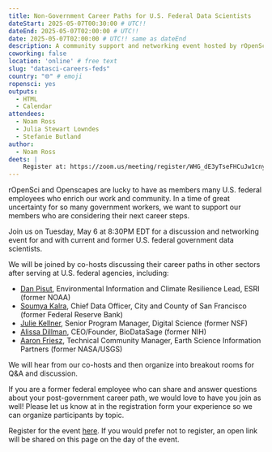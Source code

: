 ```yaml
---
title: Non-Government Career Paths for U.S. Federal Data Scientists
dateStart: 2025-05-07T00:30:00 # UTC!!
dateEnd: 2025-05-07T02:00:00 # UTC!!
date: 2025-05-07T02:00:00 # UTC!! same as dateEnd
description: A community support and networking event hosted by rOpenSci and Openscapes
coworking: false
location: 'online' # free text
slug: "datasci-careers-feds"
country: "🌐" # emoji
ropensci: yes
outputs:
  - HTML
  - Calendar
attendees:
  - Noam Ross
  - Julia Stewart Lowndes
  - Stefanie Butland
author:
  - Noam Ross
deets: |
    Register at: https://zoom.us/meeting/register/WHG_dE3yTseFHCuJw1cnyg
---
```


<!--
```{r}
d <- lubridate::ymd_hms('2025-05-06 20:30:00', tz = 'EDT')
lubridate::with_tz(d, 'UTC')
```
-->

rOpenSci and Openscapes are lucky to have as members many U.S. federal employees
who enrich our work and community.  In a time of great uncertainty for so many
government workers, we want to support our members who are considering their
next career steps.

Join us on Tuesday, May 6 at 8:30PM EDT for a discussion and networking event
for and with current and former U.S. federal government data scientists.

We will be joined by co-hosts discussing their career paths in other sectors
after serving at U.S. federal agencies, including:

 - [Dan Pisut](https://www.linkedin.com/in/danpisut/), Environmental Information and Climate Resilience Lead, ESRI (former NOAA)
 - [Soumya Kalra](https://www.linkedin.com/in/soumyakalra/), Chief Data Officer, City and County of San Francisco (former Federal Reserve Bank)
 - [Julie Kellner](https://www.linkedin.com/in/julie-kellner-913132162/), Senior Program Manager, Digital Science (former NSF)
 - [Alissa Dillman](https://www.linkedin.com/in/allissa-dillman/), CEO/Founder, BioDataSage (former NIH)
 - [Aaron Friesz](https://www.linkedin.com/in/aaron-friesz-32a3751a6/), Technical Community Manager, Earth Science Information Partners (former NASA/USGS)
 
We will hear from our co-hosts and then organize into breakout rooms for Q&A
and discussion.

If you are a former federal employee who can share and answer questions about
your post-government career path, we would love to have you join as well! Please
let us know at in the registration form your experience so we can organize
participants by topic.

Register for the event [here](https://zoom.us/meeting/register/WHG_dE3yTseFHCuJw1cnyg).
If you would prefer not to register, an open link will be shared on this page
on the day of the event.

